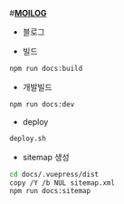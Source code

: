 #**[MOILOG](https://mmmoikim.github.io/moilog/)** 

- 블로그

- 빌드

``` sh
npm run docs:build
```

- 개발빌드

``` sh
npm run docs:dev
```

- deploy

``` sh
deploy.sh
```

- sitemap 생성

``` sh
cd docs/.vuepress/dist
copy /Y /b NUL sitemap.xml
npm run docs:sitemap
```